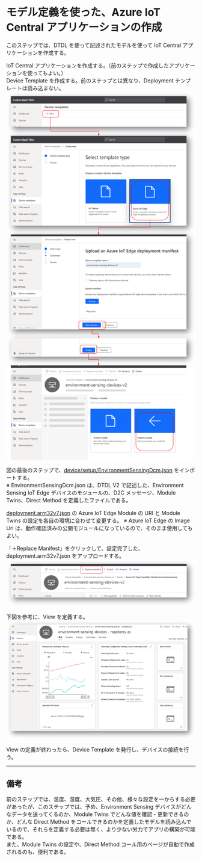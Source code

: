 # モデル定義を使った、Azure IoT Central アプリケーションの作成  
このステップでは、DTDL を使って記述されたモデルを使って IoT Central アプリケーションを作成する。  

IoT Central アプリケーションを作成する。（前のステップで作成したアプリケーションを使ってもよい。）  
Device Template を作成する。前のステップとは異なり、Deployment テンプレートは読み込まない。  
![create and import](../images/iot-central-v2/0_create_devtemp_and_import_dcm.png)

図の最後のステップで、[device/setup/EnvironmentSensingDcm.json](../device/setup/EnvironmentSensingDcm.json) をインポートする。  
※ EnvironmentSensingDcm.json は、DTDL V2 で記述した、Environment Sensing IoT Edge デバイスのモジュールの、D2C メッセージ、Module Twins、Direct Method を定義したファイルである。  

[deployment.arm32v7.json](../device/setup/deployment.arm32v7.json) の Azure IoT Edge Module の URI と Module Twins の設定を各自の環境に合わせて変更する。 
※ Azure IoT Edge の Image Uri は、動作確認済みの公開モジュールになっているので、そのまま使用してもよい。  

「＋Replace Manifest」をクリックして、設定完了した、deployment.arm32v7.json をアップロードする。
![replace manifest](../images/iot-central-v2/1_replace_manifest.png)

下図を参考に、View を定義する。　
![view](../images/iot-central-v2/2_view.png)

View の定義が終わったら、Device Template を発行し、デバイスの接続を行う。  

---
## 備考  
前のステップでは、温度、湿度、大気圧、その他、様々な設定を一からする必要があったが、このステップでは、予め、Environment Sensing デバイスがどんなデータを送ってくるのか、Module Twins でどんな値を確認・更新できるのか、どんな Direct Method をコールできるのかを定義したモデルを読み込んでいるので、それらを定義する必要は無く、より少ない労力でアプリの構築が可能である。  
また、Module Twins の設定や、Direct Method コール用のページが自動で作成されるのも、便利である。